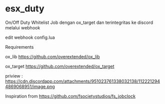 # esx_duty
On/Off Duty Whitelist Job dengan ox_target dan terintegritas ke discord melalui webhook

edit webhook config.lua

Requirements

ox_lib
https://github.com/overextended/ox_lib

ox_target
https://github.com/overextended/ox_target

priview : https://cdn.discordapp.com/attachments/951023761338032138/1122212944869068951/image.png

Inspiration from
https://github.com/fsocietystudios/fs_jobclock
